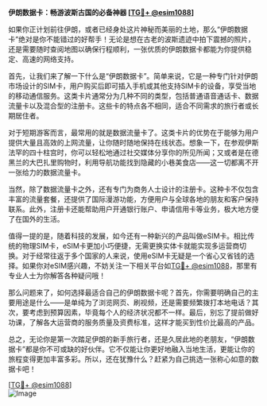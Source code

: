 **伊朗数据卡：畅游波斯古国的必备神器 [[TG💪+ @esim1088](https://t.me/s/esim1088)]**

如果你正计划前往伊朗，或者已经身处这片神秘而美丽的土地，那么“伊朗数据卡”绝对是你不能错过的好帮手！无论是想在古老的波斯遗迹中拍下震撼的照片，还是需要随时查阅地图以确保行程顺利，一张优质的伊朗数据卡都能为你提供稳定、高速的网络支持。

首先，让我们来了解一下什么是“伊朗数据卡”。简单来说，它是一种专门针对伊朗市场设计的SIM卡，用户购买后即可插入手机或其他支持SIM卡的设备，享受当地的移动通信服务。这类卡片通常分为几种不同的类型，包括普通语音通话卡、数据流量卡以及混合型的注册卡。这些卡的特点各不相同，适合不同需求的旅行者或长期居住者。

对于短期游客而言，最常用的就是数据流量卡了。这类卡片的优势在于能够为用户提供大量且高效的上网流量，让你随时随地保持在线状态。想象一下，在参观伊斯法罕的四十柱宫时，你可以轻松地通过社交媒体分享你的所见所闻；又或者是在德黑兰的大巴扎里购物时，利用导航功能找到隐藏的小巷美食店——这一切都离不开一张给力的数据流量卡。

当然，除了数据流量卡之外，还有专门为商务人士设计的注册卡。这种卡不仅包含丰富的流量套餐，还提供了国际漫游功能，方便用户与全球各地的朋友和客户保持联系。此外，注册卡还能帮助用户开通银行账户、申请信用卡等业务，极大地方便了在国外的生活。

值得一提的是，随着科技的发展，如今还有一种新兴的产品叫做eSIM卡。相比传统的物理SIM卡，eSIM卡更加小巧便捷，无需更换实体卡就能实现多运营商切换。对于经常往返于多个国家的人来说，使用eSIM卡无疑是一个省心又省钱的选择。如果你对eSIM感兴趣，不妨关注一下相关平台如[TG💪+ @esim1088](https://t.me/s/esim1088)，那里有专业人士为你解答各种疑问哦！

那么问题来了，如何选择最适合自己的伊朗数据卡呢？首先，你需要明确自己的主要用途是什么——是单纯为了浏览网页、刷视频，还是需要频繁拨打本地电话？其次，要考虑到预算因素，毕竟每个人的经济状况都不一样。最后，别忘了提前做好功课，了解各大运营商的服务质量及资费标准，这样才能买到性价比最高的产品。

总之，无论你是第一次踏足伊朗的新手旅行者，还是久居此地的老朋友，“伊朗数据卡”都是你不可或缺的好伙伴。它不仅能让你更好地融入当地生活，更能让你的旅程变得更加丰富多彩。所以，还在犹豫什么？赶紧为自己挑选一张称心如意的数据卡吧！

[[TG💪+ @esim1088](https://t.me/s/esim1088)]  
![Image](https://i.postimg.cc/4NQfJmqS/Snipaste-2025-05-13-00-14-12.png)